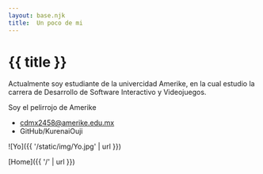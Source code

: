 ```yaml
---
layout: base.njk
title:  Un poco de mi
---
```


# {{ title }}

Actualmente soy estudiante de la univercidad Amerike, en la cual estudio la carrera de Desarrollo de Software Interactivo y Videojuegos.


Soy el pelirrojo de Amerike

- cdmx2458@amerike.edu.mx
- GitHub/KurenaiOuji

![Yo]({{ '/static/img/Yo.jpg' | url }})

[Home]({{ '/' | url }})

